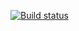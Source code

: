 [![Build status](https://ci.appveyor.com/api/projects/status/7m1cgr5em7hnps19/branch/main?svg=true)](https://ci.appveyor.com/project/Ghillett/auto-4/branch/main)